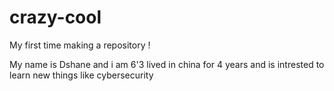 # crazy-cool
My first time making a repository !

My name is Dshane and i am 6'3 lived in china for 4 years and is intrested to learn new things like cybersecurity 
